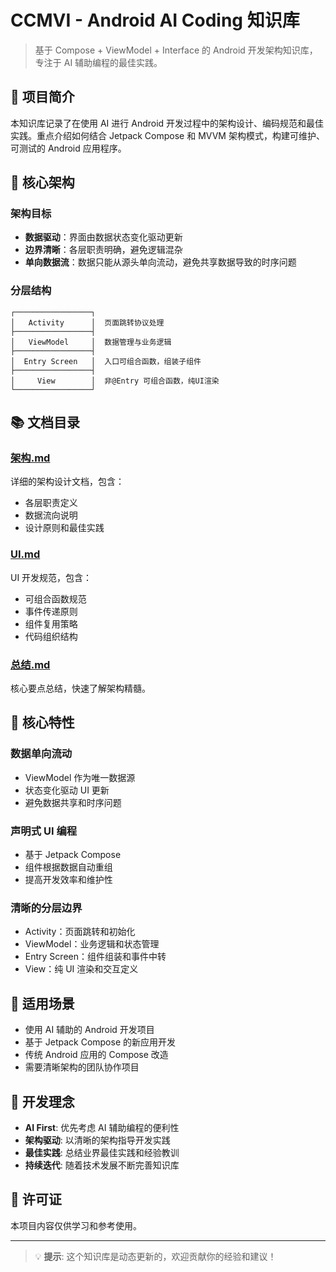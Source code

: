 # CCMVI - Android AI Coding 知识库

> 基于 Compose + ViewModel + Interface 的 Android 开发架构知识库，专注于 AI 辅助编程的最佳实践。

## 📖 项目简介

本知识库记录了在使用 AI 进行 Android 开发过程中的架构设计、编码规范和最佳实践。重点介绍如何结合 Jetpack Compose 和 MVVM 架构模式，构建可维护、可测试的 Android 应用程序。

## 🎯 核心架构

### 架构目标
- **数据驱动**：界面由数据状态变化驱动更新
- **边界清晰**：各层职责明确，避免逻辑混杂
- **单向数据流**：数据只能从源头单向流动，避免共享数据导致的时序问题

### 分层结构
```
┌─────────────────┐
│   Activity      │  页面跳转协议处理
├─────────────────┤
│   ViewModel     │  数据管理与业务逻辑
├─────────────────┤
│  Entry Screen   │  入口可组合函数，组装子组件
├─────────────────┤
│     View        │  非@Entry 可组合函数，纯UI渲染
└─────────────────┘
```

## 📚 文档目录

### [架构.md](./架构.md)
详细的架构设计文档，包含：
- 各层职责定义
- 数据流向说明
- 设计原则和最佳实践

### [UI.md](./UI.md)
UI 开发规范，包含：
- 可组合函数规范
- 事件传递原则
- 组件复用策略
- 代码组织结构

### [总结.md](./总结.md)
核心要点总结，快速了解架构精髓。

## 🚀 核心特性

### 数据单向流动
- ViewModel 作为唯一数据源
- 状态变化驱动 UI 更新
- 避免数据共享和时序问题

### 声明式 UI 编程
- 基于 Jetpack Compose
- 组件根据数据自动重组
- 提高开发效率和维护性

### 清晰的分层边界
- Activity：页面跳转和初始化
- ViewModel：业务逻辑和状态管理
- Entry Screen：组件组装和事件中转
- View：纯 UI 渲染和交互定义

## 📖 适用场景

- 使用 AI 辅助的 Android 开发项目
- 基于 Jetpack Compose 的新应用开发
- 传统 Android 应用的 Compose 改造
- 需要清晰架构的团队协作项目

## 🎨 开发理念

- **AI First**: 优先考虑 AI 辅助编程的便利性
- **架构驱动**: 以清晰的架构指导开发实践
- **最佳实践**: 总结业界最佳实践和经验教训
- **持续迭代**: 随着技术发展不断完善知识库

## 📄 许可证

本项目内容仅供学习和参考使用。

---

> 💡 **提示**: 这个知识库是动态更新的，欢迎贡献你的经验和建议！